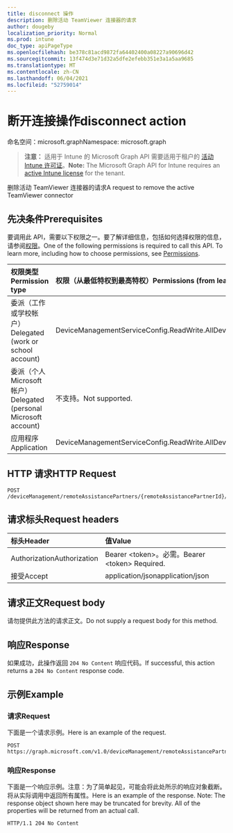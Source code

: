 ```yaml
---
title: disconnect 操作
description: 删除活动 TeamViewer 连接器的请求
author: dougeby
localization_priority: Normal
ms.prod: intune
doc_type: apiPageType
ms.openlocfilehash: be378c81acd9872fa64402400a08227a90696d42
ms.sourcegitcommit: 13f474d3e71d32a5dfe2efebb351e3a1a5aa9685
ms.translationtype: MT
ms.contentlocale: zh-CN
ms.lasthandoff: 06/04/2021
ms.locfileid: "52759014"
---
```

# <a name="disconnect-action"></a><span data-ttu-id="23548-103">断开连接操作</span><span class="sxs-lookup"><span data-stu-id="23548-103">disconnect action</span></span>

<span data-ttu-id="23548-104">命名空间：microsoft.graph</span><span class="sxs-lookup"><span data-stu-id="23548-104">Namespace: microsoft.graph</span></span>

> <span data-ttu-id="23548-105">**注意：** 适用于 Intune 的 Microsoft Graph API 需要适用于租户的 [活动 Intune 许可证](https://go.microsoft.com/fwlink/?linkid=839381)。</span><span class="sxs-lookup"><span data-stu-id="23548-105">**Note:** The Microsoft Graph API for Intune requires an [active Intune license](https://go.microsoft.com/fwlink/?linkid=839381) for the tenant.</span></span>

<span data-ttu-id="23548-106">删除活动 TeamViewer 连接器的请求</span><span class="sxs-lookup"><span data-stu-id="23548-106">A request to remove the active TeamViewer connector</span></span>

## <a name="prerequisites"></a><span data-ttu-id="23548-107">先决条件</span><span class="sxs-lookup"><span data-stu-id="23548-107">Prerequisites</span></span>
<span data-ttu-id="23548-p101">要调用此 API，需要以下权限之一。要了解详细信息，包括如何选择权限的信息，请参阅[权限](/graph/permissions-reference)。</span><span class="sxs-lookup"><span data-stu-id="23548-p101">One of the following permissions is required to call this API. To learn more, including how to choose permissions, see [Permissions](/graph/permissions-reference).</span></span>

|<span data-ttu-id="23548-110">权限类型</span><span class="sxs-lookup"><span data-stu-id="23548-110">Permission type</span></span>|<span data-ttu-id="23548-111">权限（从最低特权到最高特权）</span><span class="sxs-lookup"><span data-stu-id="23548-111">Permissions (from least to most privileged)</span></span>|
|:---|:---|
|<span data-ttu-id="23548-112">委派（工作或学校帐户）</span><span class="sxs-lookup"><span data-stu-id="23548-112">Delegated (work or school account)</span></span>|<span data-ttu-id="23548-113">DeviceManagementServiceConfig.ReadWrite.All</span><span class="sxs-lookup"><span data-stu-id="23548-113">DeviceManagementServiceConfig.ReadWrite.All</span></span>|
|<span data-ttu-id="23548-114">委派（个人 Microsoft 帐户）</span><span class="sxs-lookup"><span data-stu-id="23548-114">Delegated (personal Microsoft account)</span></span>|<span data-ttu-id="23548-115">不支持。</span><span class="sxs-lookup"><span data-stu-id="23548-115">Not supported.</span></span>|
|<span data-ttu-id="23548-116">应用程序</span><span class="sxs-lookup"><span data-stu-id="23548-116">Application</span></span>|<span data-ttu-id="23548-117">DeviceManagementServiceConfig.ReadWrite.All</span><span class="sxs-lookup"><span data-stu-id="23548-117">DeviceManagementServiceConfig.ReadWrite.All</span></span>|

## <a name="http-request"></a><span data-ttu-id="23548-118">HTTP 请求</span><span class="sxs-lookup"><span data-stu-id="23548-118">HTTP Request</span></span>
<!-- {
  "blockType": "ignored"
}
-->
``` http
POST /deviceManagement/remoteAssistancePartners/{remoteAssistancePartnerId}/disconnect
```

## <a name="request-headers"></a><span data-ttu-id="23548-119">请求标头</span><span class="sxs-lookup"><span data-stu-id="23548-119">Request headers</span></span>
|<span data-ttu-id="23548-120">标头</span><span class="sxs-lookup"><span data-stu-id="23548-120">Header</span></span>|<span data-ttu-id="23548-121">值</span><span class="sxs-lookup"><span data-stu-id="23548-121">Value</span></span>|
|:---|:---|
|<span data-ttu-id="23548-122">Authorization</span><span class="sxs-lookup"><span data-stu-id="23548-122">Authorization</span></span>|<span data-ttu-id="23548-123">Bearer &lt;token&gt;。必需。</span><span class="sxs-lookup"><span data-stu-id="23548-123">Bearer &lt;token&gt; Required.</span></span>|
|<span data-ttu-id="23548-124">接受</span><span class="sxs-lookup"><span data-stu-id="23548-124">Accept</span></span>|<span data-ttu-id="23548-125">application/json</span><span class="sxs-lookup"><span data-stu-id="23548-125">application/json</span></span>|

## <a name="request-body"></a><span data-ttu-id="23548-126">请求正文</span><span class="sxs-lookup"><span data-stu-id="23548-126">Request body</span></span>
<span data-ttu-id="23548-127">请勿提供此方法的请求正文。</span><span class="sxs-lookup"><span data-stu-id="23548-127">Do not supply a request body for this method.</span></span>

## <a name="response"></a><span data-ttu-id="23548-128">响应</span><span class="sxs-lookup"><span data-stu-id="23548-128">Response</span></span>
<span data-ttu-id="23548-129">如果成功，此操作返回 `204 No Content` 响应代码。</span><span class="sxs-lookup"><span data-stu-id="23548-129">If successful, this action returns a `204 No Content` response code.</span></span>

## <a name="example"></a><span data-ttu-id="23548-130">示例</span><span class="sxs-lookup"><span data-stu-id="23548-130">Example</span></span>

### <a name="request"></a><span data-ttu-id="23548-131">请求</span><span class="sxs-lookup"><span data-stu-id="23548-131">Request</span></span>
<span data-ttu-id="23548-132">下面是一个请求示例。</span><span class="sxs-lookup"><span data-stu-id="23548-132">Here is an example of the request.</span></span>
``` http
POST https://graph.microsoft.com/v1.0/deviceManagement/remoteAssistancePartners/{remoteAssistancePartnerId}/disconnect
```

### <a name="response"></a><span data-ttu-id="23548-133">响应</span><span class="sxs-lookup"><span data-stu-id="23548-133">Response</span></span>
<span data-ttu-id="23548-p102">下面是一个响应示例。注意：为了简单起见，可能会将此处所示的响应对象截断。将从实际调用中返回所有属性。</span><span class="sxs-lookup"><span data-stu-id="23548-p102">Here is an example of the response. Note: The response object shown here may be truncated for brevity. All of the properties will be returned from an actual call.</span></span>
``` http
HTTP/1.1 204 No Content
```




